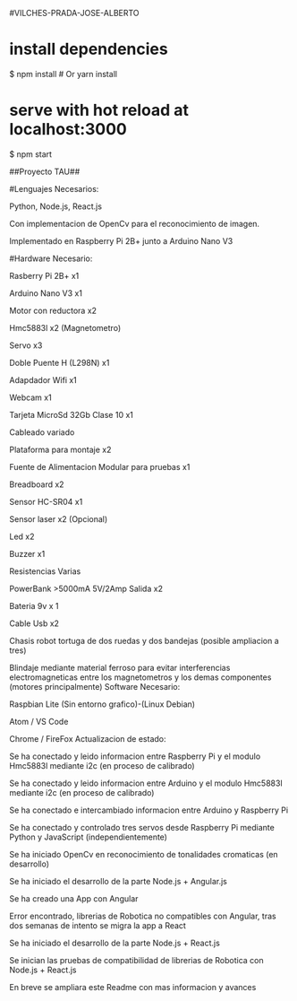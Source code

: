 #VILCHES-PRADA-JOSE-ALBERTO

# install dependencies
$ npm install # Or yarn install

# serve with hot reload at localhost:3000
$ npm start

##Proyecto TAU##

#Lenguajes Necesarios:

Python, Node.js, React.js

Con implementacion de OpenCv para el reconocimiento de imagen.

Implementado en Raspberry Pi 2B+ junto a Arduino Nano V3

#Hardware Necesario:

Rasberry Pi 2B+ x1

Arduino Nano V3 x1

Motor con reductora x2

Hmc5883l x2 (Magnetometro)

Servo x3

Doble Puente H (L298N) x1

Adapdador Wifi x1

Webcam x1

Tarjeta MicroSd 32Gb Clase 10 x1

Cableado variado

Plataforma para montaje x2

Fuente de Alimentacion Modular para pruebas x1

Breadboard x2

Sensor HC-SR04 x1

Sensor laser x2 (Opcional)

Led x2

Buzzer x1

Resistencias Varias

PowerBank >5000mA 5V/2Amp Salida x2

Bateria 9v x 1

Cable Usb x2

Chasis robot tortuga de dos ruedas y dos bandejas (posible ampliacion a tres)

Blindaje mediante material ferroso para evitar interferencias electromagneticas entre los magnetometros y los demas componentes (motores principalmente)
Software Necesario:

Raspbian Lite (Sin entorno grafico)-(Linux Debian)

Atom / VS Code

Chrome / FireFox
Actualizacion de estado:

Se ha conectado y leido informacion entre Raspberry Pi y el modulo Hmc5883l mediante i2c (en proceso de calibrado)

Se ha conectado y leido informacion entre Arduino y el modulo Hmc5883l mediante i2c (en proceso de calibrado)

Se ha conectado e intercambiado informacion entre Arduino y Raspberry Pi

Se ha conectado y controlado tres servos desde Raspberry Pi mediante Python y JavaScript (independientemente)

Se ha iniciado OpenCv en reconocimiento de tonalidades cromaticas (en desarrollo)

Se ha iniciado el desarrollo de la parte Node.js + Angular.js

Se ha creado una App con Angular

Error encontrado, librerias de Robotica no compatibles con Angular, tras dos semanas de intento se migra la app a React

Se ha iniciado el desarrollo de la parte Node.js + React.js

Se inician las pruebas de compatibilidad de librerias de Robotica con Node.js + React.js

En breve se ampliara este Readme con mas informacion y avances